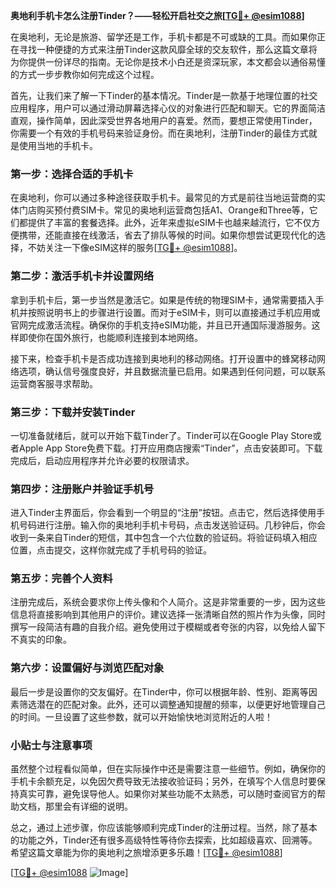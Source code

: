 **奥地利手机卡怎么注册Tinder？——轻松开启社交之旅[[TG💪+ @esim1088](https://t.me/s/esim1088)]**

在奥地利，无论是旅游、留学还是工作，手机卡都是不可或缺的工具。而如果你正在寻找一种便捷的方式来注册Tinder这款风靡全球的交友软件，那么这篇文章将为你提供一份详尽的指南。无论你是技术小白还是资深玩家，本文都会以通俗易懂的方式一步步教你如何完成这个过程。

首先，让我们来了解一下Tinder的基本情况。Tinder是一款基于地理位置的社交应用程序，用户可以通过滑动屏幕选择心仪的对象进行匹配和聊天。它的界面简洁直观，操作简单，因此深受世界各地用户的喜爱。然而，要想正常使用Tinder，你需要一个有效的手机号码来验证身份。而在奥地利，注册Tinder的最佳方式就是使用当地的手机卡。

### 第一步：选择合适的手机卡

在奥地利，你可以通过多种途径获取手机卡。最常见的方式是前往当地运营商的实体门店购买预付费SIM卡。常见的奥地利运营商包括A1、Orange和Three等，它们都提供了丰富的套餐选择。此外，近年来虚拟eSIM卡也越来越流行，它不仅方便携带，还能直接在线激活，省去了排队等候的时间。如果你想尝试更现代化的选择，不妨关注一下像eSIM这样的服务[[TG💪+ @esim1088](https://t.me/s/esim1088)]。

### 第二步：激活手机卡并设置网络

拿到手机卡后，第一步当然是激活它。如果是传统的物理SIM卡，通常需要插入手机并按照说明书上的步骤进行设置。而对于eSIM卡，则可以直接通过手机应用或官网完成激活流程。确保你的手机支持eSIM功能，并且已开通国际漫游服务。这样即使你在国外旅行，也能顺利连接到本地网络。

接下来，检查手机卡是否成功连接到奥地利的移动网络。打开设置中的蜂窝移动网络选项，确认信号强度良好，并且数据流量已启用。如果遇到任何问题，可以联系运营商客服寻求帮助。

### 第三步：下载并安装Tinder

一切准备就绪后，就可以开始下载Tinder了。Tinder可以在Google Play Store或者Apple App Store免费下载。打开应用商店搜索“Tinder”，点击安装即可。下载完成后，启动应用程序并允许必要的权限请求。

### 第四步：注册账户并验证手机号

进入Tinder主界面后，你会看到一个明显的“注册”按钮。点击它，然后选择使用手机号码进行注册。输入你的奥地利手机卡号码，点击发送验证码。几秒钟后，你会收到一条来自Tinder的短信，其中包含一个六位数的验证码。将验证码填入相应位置，点击提交，这样你就完成了手机号码的验证。

### 第五步：完善个人资料

注册完成后，系统会要求你上传头像和个人简介。这是非常重要的一步，因为这些信息将直接影响到其他用户的评价。建议选择一张清晰自然的照片作为头像，同时撰写一段简洁有趣的自我介绍。避免使用过于模糊或者夸张的内容，以免给人留下不真实的印象。

### 第六步：设置偏好与浏览匹配对象

最后一步是设置你的交友偏好。在Tinder中，你可以根据年龄、性别、距离等因素筛选潜在的匹配对象。此外，还可以调整通知提醒的频率，以便更好地管理自己的时间。一旦设置了这些参数，就可以开始愉快地浏览附近的人啦！

### 小贴士与注意事项

虽然整个过程看似简单，但在实际操作中还是需要注意一些细节。例如，确保你的手机卡余额充足，以免因欠费导致无法接收验证码；另外，在填写个人信息时要保持真实可靠，避免误导他人。如果你对某些功能不太熟悉，可以随时查阅官方的帮助文档，那里会有详细的说明。

总之，通过上述步骤，你应该能够顺利完成Tinder的注册过程。当然，除了基本的功能之外，Tinder还有很多高级特性等待你去探索，比如超级喜欢、回溯等。希望这篇文章能为你的奥地利之旅增添更多乐趣！[[TG💪+ @esim1088](https://t.me/s/esim1088)]

[[TG💪+ @esim1088](https://t.me/s/esim1088) ![Image](https://i.postimg.cc/4NQfJmqS/Snipaste-2025-05-13-00-14-12.png)]
